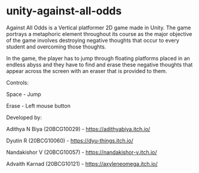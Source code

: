 # unity-against-all-odds
Against All Odds is a Vertical platformer 2D game made in Unity.
The game portrays a metaphoric element throughout its course as the major objective of the game involves destroying negative thoughts that occur to every student and overcoming those thoughts.

In the game, the player has to jump through floating platforms placed in an endless abyss and they have to find and erase these negative thoughts that appear across the screen with an eraser that is provided to them.

Controls:

Space - Jump

Erase - Left mouse button



Developed by:

Adithya N Biya (20BCG10029) - https://adithyabiya.itch.io/

Dyutin R (20BCG10060) - https://dyu-things.itch.io/

Nandakishor V (20BCG10057)  - https://nandakishor-v.itch.io/

Advaith Karnad (20BCG10121) -  https://axyleneomega.itch.io/
